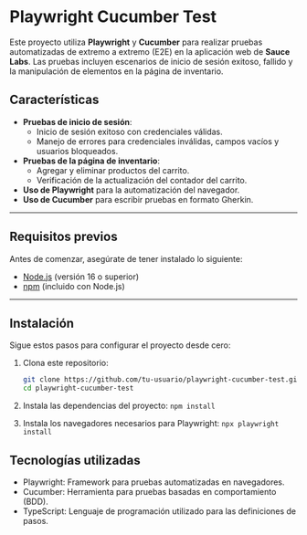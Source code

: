 # Playwright Cucumber Test

Este proyecto utiliza **Playwright** y **Cucumber** para realizar pruebas automatizadas de extremo a extremo (E2E) en la aplicación web de **Sauce Labs**. Las pruebas incluyen escenarios de inicio de sesión exitoso, fallido y la manipulación de elementos en la página de inventario.

## Características

- **Pruebas de inicio de sesión**:
  - Inicio de sesión exitoso con credenciales válidas.
  - Manejo de errores para credenciales inválidas, campos vacíos y usuarios bloqueados.
- **Pruebas de la página de inventario**:
  - Agregar y eliminar productos del carrito.
  - Verificación de la actualización del contador del carrito.
- **Uso de Playwright** para la automatización del navegador.
- **Uso de Cucumber** para escribir pruebas en formato Gherkin.

---

## Requisitos previos

Antes de comenzar, asegúrate de tener instalado lo siguiente:

- [Node.js](https://nodejs.org/) (versión 16 o superior)
- [npm](https://www.npmjs.com/) (incluido con Node.js)

---

## Instalación

Sigue estos pasos para configurar el proyecto desde cero:

1. Clona este repositorio:

   ```bash
   git clone https://github.com/tu-usuario/playwright-cucumber-test.git
   cd playwright-cucumber-test

2. Instala las dependencias del proyecto:
  ``` npm install ```

3. Instala los navegadores necesarios para Playwright:
  ``` npx playwright install ```

## Tecnologías utilizadas
- Playwright: Framework para pruebas automatizadas en navegadores.
- Cucumber: Herramienta para pruebas basadas en comportamiento (BDD).
- TypeScript: Lenguaje de programación utilizado para las definiciones de pasos.

